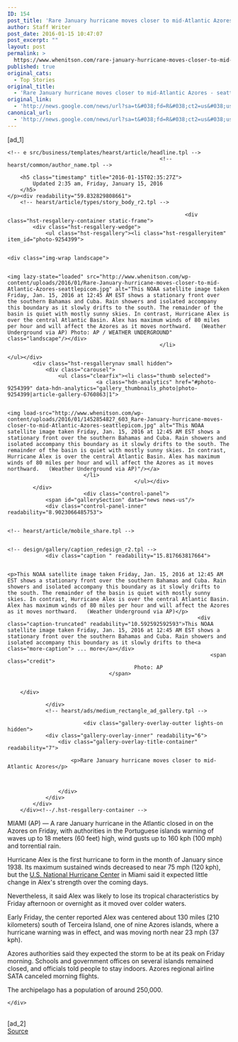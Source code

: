 ```yaml
---
ID: 154
post_title: 'Rare January hurricane moves closer to mid-Atlantic Azores &#8211; seattlepi.com'
author: Staff Writer
post_date: 2016-01-15 10:47:07
post_excerpt: ""
layout: post
permalink: >
  https://www.whenitson.com/rare-january-hurricane-moves-closer-to-mid-atlantic-azores-seattlepi-com/
published: true
original_cats:
  - Top Stories
original_title:
  - 'Rare January hurricane moves closer to mid-Atlantic Azores - seattlepi.com'
original_link:
  - 'http://news.google.com/news/url?sa=t&#038;fd=R&#038;ct2=us&#038;usg=AFQjCNGJ5BkhJReHZvY2Nx5qUIDQ7I5Djg&#038;clid=c3a7d30bb8a4878e06b80cf16b898331&#038;cid=52779029308412&#038;ei=Ks6YVujOEofkwAHY6auwDA&#038;url=http://www.seattlepi.com/news/us/article/Rare-January-hurricane-moving-closer-to-the-Azores-6760863.php'
canonical_url:
  - 'http://news.google.com/news/url?sa=t&#038;fd=R&#038;ct2=us&#038;usg=AFQjCNGJ5BkhJReHZvY2Nx5qUIDQ7I5Djg&#038;clid=c3a7d30bb8a4878e06b80cf16b898331&#038;cid=52779029308412&#038;ei=Ks6YVujOEofkwAHY6auwDA&#038;url=http://www.seattlepi.com/news/us/article/Rare-January-hurricane-moving-closer-to-the-Azores-6760863.php'
---
```

 [ad_1]
<br><p>
		<!-- src/business/templates/hearst/article/headline.tpl -->
    
    <!-- e src/business/templates/hearst/article/headline.tpl -->
									                <!-- hearst/common/author_name.tpl -->

<!-- e hearst/common/author_name.tpl -->
		<h5 class="timestamp" title="2016-01-15T02:35:27Z">
			Updated 2:35 am, Friday, January 15, 2016
		</h5>
	</p><div readability="59.832829808661">
        <!-- hearst/article/types/story_body_r2.tpl -->

<div class="asset_gallery"><!-- gallery float --><!-- design/gallery/main_redesign.tpl -->

                                                            <div class="hst-resgallery-container static-frame">
            <div class="hst-resgallery-wedge">
                <ul class="hst-resgallery"><li class="hst-resgalleryitem" item_id="photo-9254399">
                                                                                                                                                        
                                                                                                                                                                                                                                                                                                                                                                                                                                        <div class="img-wrap landscape">
                                                                                                
                                                                                                    <img lazy-state="loaded" src="http://www.whenitson.com/wp-content/uploads/2016/01/Rare-January-hurricane-moves-closer-to-mid-Atlantic-Azores-seattlepicom.jpg" alt="This NOAA satellite image taken Friday, Jan. 15, 2016 at 12:45 AM EST shows a stationary front over the southern Bahamas and Cuba. Rain showers and isolated accompany this boundary as it slowly drifts to the south. The remainder of the basin is quiet with mostly sunny skies. In contrast, Hurricane Alex is over the central Atlantic Basin. Alex has maximum winds of 80 miles per hour and will affect the Azores as it moves northward.   (Weather Underground via AP) Photo: AP / WEATHER UNDERGROUND" class="landscape"/></div>
                                                    </li>
                                                                                                                                                                    </ul></div>
            <div class="hst-resgallerynav small hidden">
                <div class="carousel">
                    <ul class="clearfix"><li class="thumb selected">
                                <a class="hdn-analytics" href="#photo-9254399" data-hdn-analytics="gallery_thumbnails_photo|photo-9254399|article-gallery-6760863|1">
                                    
                                                                                                                    <img load-src="http://www.whenitson.com/wp-content/uploads/2016/01/1452854827_603_Rare-January-hurricane-moves-closer-to-mid-Atlantic-Azores-seattlepicom.jpg" alt="This NOAA satellite image taken Friday, Jan. 15, 2016 at 12:45 AM EST shows a stationary front over the southern Bahamas and Cuba. Rain showers and isolated accompany this boundary as it slowly drifts to the south. The remainder of the basin is quiet with mostly sunny skies. In contrast, Hurricane Alex is over the central Atlantic Basin. Alex has maximum winds of 80 miles per hour and will affect the Azores as it moves northward.   (Weather Underground via AP)"/></a>
                            </li>
                                            </ul></div>
            </div>
                            <div class="control-panel">
                <span id="gallerySection" data="news news-us"/>
                <div class="control-panel-inner" readability="8.9023066485753">
                                                                                                                                                                                                                                                                                                                                                                                                        
                                                                                                                                                                                                                                <!-- hearst/article/mobile_share.tpl -->


<!-- e ux hearst/article/mobile_share.tpl -->
                                                                                                        
                    
                    
                                                                                                                                                                                                                                                                                                                                                                                                                                    <!-- design/gallery/caption_redesign_r2.tpl -->
                <div class="caption " readability="15.817663817664">
                                                                            
                                                                                            <p>This NOAA satellite image taken Friday, Jan. 15, 2016 at 12:45 AM EST shows a stationary front over the southern Bahamas and Cuba. Rain showers and isolated accompany this boundary as it slowly drifts to the south. The remainder of the basin is quiet with mostly sunny skies. In contrast, Hurricane Alex is over the central Atlantic Basin. Alex has maximum winds of 80 miles per hour and will affect the Azores as it moves northward.   (Weather Underground via AP)</p>
                                                                <div class="caption-truncated" readability="10.592592592593">This NOAA satellite image taken Friday, Jan. 15, 2016 at 12:45 AM EST shows a stationary front over the southern Bahamas and Cuba. Rain showers and isolated accompany this boundary as it slowly drifts to the<a class="more-caption"> ... more</a></div>
                                                                    <span class="credit">
                                            Photo: AP
                                    </span>
            
                        
        </div>
    
<!-- e design/gallery/caption_redesign_r2.tpl -->
                                                                                                        
                </div>
                <!-- hearst/ads/medium_rectangle_ad_gallery.tpl -->


<!-- e hearst/ads/medium_rectangle_ad_gallery.tpl -->            </div>
                            <div class="gallery-overlay-outter lights-on hidden">
                <div class="gallery-overlay-inner" readability="6">
                    <div class="gallery-overlay-title-container" readability="7">
                        
                        <p>Rare January hurricane moves closer to mid-Atlantic Azores</p>
                        
                        
                        
                    </div>
                </div>
            </div>
        </div><!--/.hst-resgallery-container -->
<!-- e design/gallery/main_redesign.tpl --></div><!-- /gallery float --><p xmlns="http://www.w3.org/2005/Atom" xmlns:apcm="http://ap.org/schemas/03/2005/apcm" xmlns:apnm="http://ap.org/schemas/03/2005/apnm" xmlns:o="http://w3.org/ns/odrl/2/">MIAMI (AP) — A rare January hurricane in the Atlantic closed in on the Azores on Friday, with authorities in the Portuguese islands warning of waves up to 18 meters (60 feet) high, wind gusts up to 160 kph (100 mph) and torrential rain.</p><p xmlns="http://www.w3.org/2005/Atom" xmlns:apcm="http://ap.org/schemas/03/2005/apcm" xmlns:apnm="http://ap.org/schemas/03/2005/apnm" xmlns:o="http://w3.org/ns/odrl/2/">Hurricane Alex is the first hurricane to form in the month of January since 1938. Its maximum sustained winds decreased to near 75 mph (120 kph), but the <a href="http://www.seattlepi.com/search/?action=search&amp;channel=news%2Fus&amp;inlineLink=1&amp;searchindex=gsa&amp;query=%22U.S.+National+Hurricane+Center%22">U.S. National Hurricane Center</a> in Miami said it expected little change in Alex's strength over the coming days.</p><!-- fixed-asset perfectPixelWide --><!-- hearst/item/standalone.tpl -->
<!-- e fixed-asset perfectPixelWide --><p xmlns="http://www.w3.org/2005/Atom" xmlns:apcm="http://ap.org/schemas/03/2005/apcm" xmlns:apnm="http://ap.org/schemas/03/2005/apnm" xmlns:o="http://w3.org/ns/odrl/2/">Nevertheless, it said Alex was likely to lose its tropical characteristics by Friday afternoon or overnight as it moved over colder waters.</p><p xmlns="http://www.w3.org/2005/Atom" xmlns:apcm="http://ap.org/schemas/03/2005/apcm" xmlns:apnm="http://ap.org/schemas/03/2005/apnm" xmlns:o="http://w3.org/ns/odrl/2/">Early Friday, the center reported Alex was centered about 130 miles (210 kilometers) south of Terceira Island, one of nine Azores islands, where a hurricane warning was in effect, and was moving north near 23 mph (37 kph).</p><p xmlns="http://www.w3.org/2005/Atom" xmlns:apcm="http://ap.org/schemas/03/2005/apcm" xmlns:apnm="http://ap.org/schemas/03/2005/apnm" xmlns:o="http://w3.org/ns/odrl/2/">Azores authorities said they expected the storm to be at its peak on Friday morning. Schools and government offices on several islands remained closed, and officials told people to stay indoors. Azores regional airline SATA canceled morning flights.</p><p xmlns="http://www.w3.org/2005/Atom" xmlns:apcm="http://ap.org/schemas/03/2005/apcm" xmlns:apnm="http://ap.org/schemas/03/2005/apnm" xmlns:o="http://w3.org/ns/odrl/2/">The archipelago has a population of around 250,000.</p>

<!-- e hearst/article/types/story_body_r2.tpl -->
    </div>
<br>[ad_2]
<br><a href="http://news.google.com/news/url?sa=t&#038;fd=R&#038;ct2=us&#038;usg=AFQjCNGJ5BkhJReHZvY2Nx5qUIDQ7I5Djg&#038;clid=c3a7d30bb8a4878e06b80cf16b898331&#038;cid=52779029308412&#038;ei=Ks6YVujOEofkwAHY6auwDA&#038;url=http://www.seattlepi.com/news/us/article/Rare-January-hurricane-moving-closer-to-the-Azores-6760863.php">Source </a>